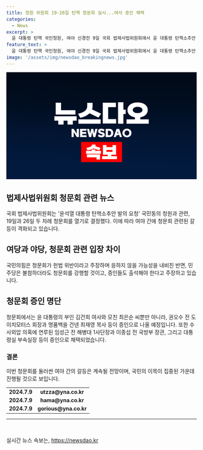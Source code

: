 ```yaml
---
title: 청원 위원회 19·26일 탄핵 청문회 실시...여사 증인 채택
categories:
  - News
excerpt: >
  윤 대통령 탄핵 국민청원, 여야 신경전 9일 국회 법제사법위원회에서 윤 대통령 탄핵소추안 발의 요청 국민동의 청원과 관련한 청문회 실시계획서 및 증인 출석 요구를 더불어민주당을 비롯한 야당 단독으로 의결했다. 국민의힘은 청원과 청문회 등에 이의를 제기하며 반발하고, 청문회에 응하지 않을 가능성까지 언급하며 여야 간 긴장 상태가 이어지고 있다. 
feature_text: >
  윤 대통령 탄핵 국민청원, 여야 신경전 9일 국회 법제사법위원회에서 윤 대통령 탄핵소추안 발의 요청 국민동의 청원과 관련한 청문회 실시계획서 및 증인 출석 요구를 더불어민주당을 비롯한 야당 단독으로 의결했다. 국민의힘은 청원과 청문회 등에 이의를 제기하며 반발하고, 청문회에 응하지 않을 가능성까지 언급하며 여야 간 긴장 상태가 이어지고 있다. 
image: '/assets/img/newsdao_breakingnews.jpg'
---
```


<p><img src="/assets/img/newsdao_breakingnews.jpg" alt="bookingtag 속보" /></p>

<h2 data-ke-size="size26">법제사법위원회 청문회 관련 뉴스</h2>

<p data-ke-size="size16">국회 법제사법위원회는 '윤석열 대통령 탄핵소추안 발의 요청' 국민동의 청원과 관련, 19일과 26일 두 차례 청문회를 열기로 결정했다. 이에 따라 여야 간에 청문회 관련된 갈등이 격화되고 있습니다.</p>

<h2 data-ke-size="size24">여당과 야당, 청문회 관련 입장 차이</h2>

<p data-ke-size="size16">국민의힘은 청문회가 헌법 위반이라고 주장하며 응하지 않을 가능성을 내비친 반면, 민주당은 불참하더라도 청문회를 강행할 것이고, 증인들도 출석해야 한다고 주장하고 있습니다.</p>

<h2 data-ke-size="size24">청문회 증인 명단</h2>

<p data-ke-size="size16">청문회에서는 윤 대통령의 부인 김건희 여사와 모친 최은순 씨뿐만 아니라, 권오수 전 도이치모터스 회장과 명품백을 건넨 최재영 목사 등이 증인으로 나올 예정입니다. 또한 수사외압 의혹에 연루된 임성근 전 해병대 1사단장과 이종섭 전 국방부 장관, 그리고 대통령실 부속실장 등이 증인으로 채택되었습니다.</p>

<h3 data-ke-size="size22">결론</h3>

<p data-ke-size="size16">이번 청문회를 둘러싼 여야 간의 갈등은 계속될 전망이며, 국민의 이목이 집중된 가운데 진행될 것으로 보입니다.</p>

<table>
  <tr>
    <td style="text-align: center; height: 17px;"><b>2024.7.9</b></td>
    <td style="text-align: center; height: 17px;"><b>utzza@yna.co.kr</b></td>
  </tr>
  <tr>
    <td style="text-align: center; height: 17px;"><b>2024.7.9</b></td>
    <td style="text-align: center; height: 17px;"><b>hama@yna.co.kr</b></td>
  </tr>
  <tr>
    <td style="text-align: center; height: 17px;"><b>2024.7.9</b></td>
    <td style="text-align: center; height: 17px;"><b>gorious@yna.co.kr</b></td>
  </tr>
</table>

<hr>

<p data-ke-size="size16">&nbsp;</p>
실시간 뉴스 속보는, <a href="https://newsdao.kr" rel="dofollow">https://newsdao.kr</a>


